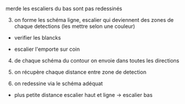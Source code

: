 merde les escaliers du bas sont pas redessinés

3) on forme les schéma ligne, escalier qui deviennent des zones de chaque detections (les mettre selon une couleur)

  - verifier les blancks

  - escalier l'emporte sur coin

4) de chaque schéma du contour on envoie dans toutes les directions

5) on récupère chaque distance entre zone de detection

6) on redessine via le schéma adéquat 

  - plus petite distance escalier haut et ligne -> escalier bas



























